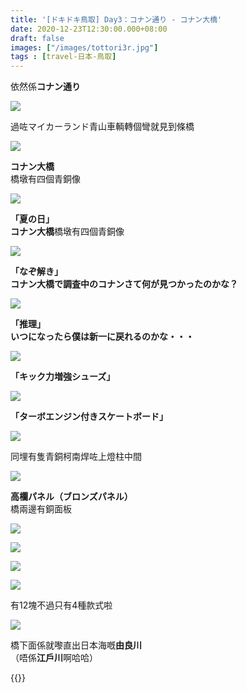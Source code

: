 ```yaml
---
title: '[ドキドキ鳥取] Day3：コナン通り - コナン大橋'
date: 2020-12-23T12:30:00.000+08:00
draft: false
images: ["/images/tottori3r.jpg"]
tags : [travel-日本-鳥取]
---
```


依然係**コナン通り**  

![](/images/tottori3r1.jpg)

過咗マイカーランド青山車輌轉個彎就見到條橋

![](/images/tottori3r0.jpg)

**コナン大橋**  
橋墩有四個青銅像  

![](/images/tottori3n11.jpg)

**「夏の日」**  
**コナン大橋**橋墩有四個青銅像

![](/images/tottori3n12.jpg)

**「なぞ解き」**  
**コナン大橋で調査中のコナンさて何が見つかったのかな？**  

![](/images/tottori3n13.jpg)

**「推理」**  
**いつになったら僕は新一に戻れるのかな・・・**  

![](/images/tottori3n14.jpg)

**「キック力増強シューズ」**  

![](/images/tottori3n15.jpg)

**「ターボエンジン付きスケートボード」**  

![](/images/tottori3r8.jpg)

同埋有隻青銅柯南焊咗上燈柱中間  

![](/images/tottori3r2.jpg)

**高欄パネル（ブロンズパネル）**  
橋兩邊有銅面板  

![](/images/tottori3r4.jpg) 

![](/images/tottori3r5.jpg)

![](/images/tottori3r6.jpg)

![](/images/tottori3r7.jpg)

有12塊不過只有4種款式啦  

![](/images/tottori3r3.jpg)

橋下面係就嚟直出日本海嘅**由良川**  
（唔係**江戶川**啊哈哈）  
  
  
{{<tottori>}}  

